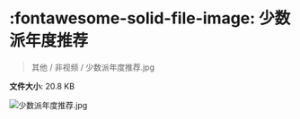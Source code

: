 # :fontawesome-solid-file-image: 少数派年度推荐

> 其他 / 非视频 / 少数派年度推荐.jpg

**文件大小**: 20.8 KB

<img src="https://file.hsyhx.top/其他/非视频/少数派年度推荐.jpg"  alt="少数派年度推荐.jpg" />
